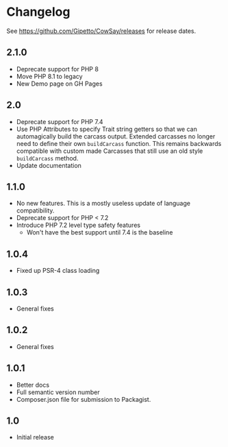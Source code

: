 # Changelog

See https://github.com/Gipetto/CowSay/releases for release dates.

## 2.1.0
- Deprecate support for PHP 8
- Move PHP 8.1 to legacy
- New Demo page on GH Pages

## 2.0
- Deprecate support for PHP 7.4
- Use PHP Attributes to specify Trait string getters so that we can automagically build the carcass output. Extended carcasses no longer need to define their own `buildCarcass` function. This remains backwards compatible with custom made Carcasses that still use an old style `buildCarcass` method.
- Update documentation

## 1.1.0
- No new features. This is a mostly useless update of language compatibility.
- Deprecate support for PHP < 7.2
- Introduce PHP 7.2 level type safety features
    - Won't have the best support until 7.4 is the baseline

## 1.0.4
- Fixed up PSR-4 class loading

## 1.0.3
- General fixes

## 1.0.2
- General fixes

## 1.0.1
- Better docs
- Full semantic version number
- Composer.json file for submission to Packagist.

## 1.0
- Initial release
